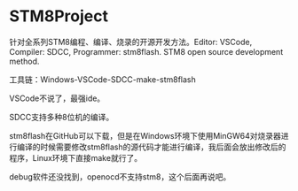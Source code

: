 # STM8Project
<p>
  针对全系列STM8编程、编译、烧录的开源开发方法。Editor: VSCode, Compiler: SDCC, Programmer: stm8flash. STM8 open source development method.
</p>
<p>
  工具链：Windows-VSCode-SDCC-make-stm8flash
</p>
<p>
  VSCode不说了，最强ide。
</p>
<p>
  SDCC支持多种8位机的编译。
</p>
<p>
  stm8flash在GitHub可以下载，但是在Windows环境下使用MinGW64对烧录器进行编译的时候需要修改stm8flash的源代码才能进行编译，我后面会放出修改后的程序，Linux环境下直接make就行了。
</p>
<p>
  debug软件还没找到，openocd不支持stm8，这个后面再说吧。
</p>
